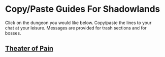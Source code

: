 # Copy/Paste Guides For Shadowlands

Click on the dungeon you would like below.
Copy/paste the lines to your chat at your leisure. Messages are provided for trash sections and for bosses.

## [Theater of Pain](./TOP.md)
